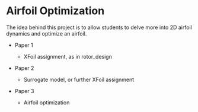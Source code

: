 # Airfoil Optimization 

The idea behind this project is to allow students to delve more into 2D airfoil dynamics and optimize an airfoil. 

- Paper 1
    - XFoil assignment, as in rotor_design

- Paper 2
    - Surrogate model, or further XFoil assignment

- Paper 3
    - Airfoil optimization 